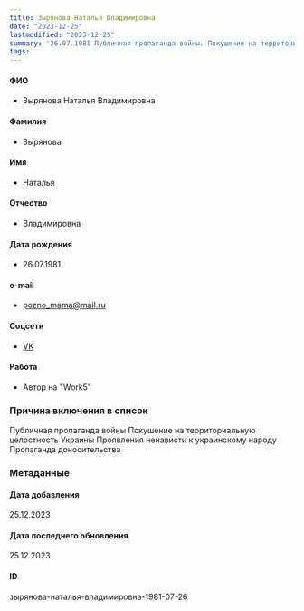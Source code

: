 ```yaml
---
title: Зырянова Наталья Владимировна
date: "2023-12-25"
lastmodified: "2023-12-25"
summary: '26.07.1981 Публичная пропаганда войны. Покушение на территориальную целостность Украины. Проявления ненависти к украинскому народу. Пропаганда доносительства'
tags: 
---
```

<!--# pp2-->
<!--## Фигурант-->
<!--### Личные данные-->
#### ФИО
- Зырянова Наталья Владимировна
#### Фамилия
- Зырянова
#### Имя
- Наталья
#### Отчество
- Владимировна
#### Дата рождения
- 26.07.1981
#### e-mail
- pozno_mama@mail.ru
#### Соцсети
- [VK](https://vk.com/id70885821)
#### Работа
- Автор на "Work5"
### Причина включения в список
Публичная пропаганда войны
Покушение на территориальную целостность Украины
Проявления ненависти к украинскому народу
Пропаганда доносительства
### Метаданные
#### Дата добавления
25.12.2023
#### Дата последнего обновления
25.12.2023
#### ID
зырянова-наталья-владимировна-1981-07-26
<!--## END;-->
